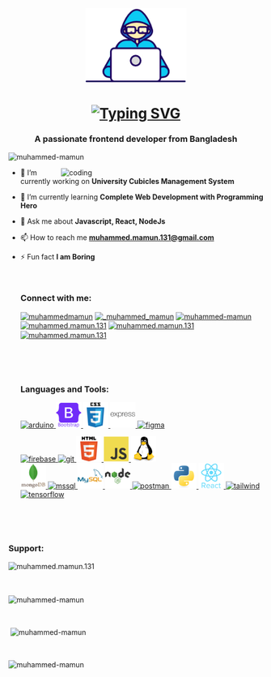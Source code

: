 <p align="center">
  <img src="https://github.com/AkashSingh3031/AkashSingh3031/blob/main/images/Developer.gif" width="200px">
</p>

<h1 align="center"> <a href="https://prepverse.github.io"><img align="center" src="https://readme-typing-svg.herokuapp.com?font=Tourney&weight=900&size=30&pause=1000&color=F74609FF&center=true&vCenter=true&repeat=false&width=500&lines=Hello++%3C%F0%9D%9A%8C%F0%9D%9A%98%F0%9D%9A%8D%F0%9D%9A%8E%F0%9D%9A%9B%F0%9D%9A%9C%2F%3E!%2C+I'm+Mamun+Hossain" alt="Typing SVG" /></a></h1>

<h3 align="center">A passionate frontend developer from Bangladesh</h3>

<p align="left"> <img src="https://komarev.com/ghpvc/?username=muhammed-mamun&label=Profile%20views&color=0e75b6&style=flat" alt="muhammed-mamun" /> </p>

<img align='right' alt='coding' width="400" src='https://user-images.githubusercontent.com/55389276/140866485-8fb1c876-9a8f-4d6a-98dc-08c4981eaf70.gif' />

- 🔭 I’m currently working on **University Cubicles Management System**

- 🌱 I’m currently learning **Complete Web Development with Programming Hero**

- 💬 Ask me about **Javascript, React, NodeJs**

- 📫 How to reach me **muhammed.mamun.131@gmail.com**
  <br>
- ⚡ Fun fact **I am Boring**
  <br><br><br>
  <h3 align="left">Connect with me:</h3>
  <p align="left">
  <a href="https://dev.to/muhammedmamun" target="blank"><img align="center" src="https://raw.githubusercontent.com/rahuldkjain/github-profile-readme-generator/master/src/images/icons/Social/devto.svg" alt="muhammedmamun" height="50" width="50" /></a>
  <a href="https://twitter.com/_muhammed_mamun" target="blank"><img align="center" src="https://raw.githubusercontent.com/rahuldkjain/github-profile-readme-generator/master/src/images/icons/Social/twitter.svg" alt="_muhammed_mamun" height="50" width="50" /></a>
  <a href="https://linkedin.com/in/muhammed-mamun" target="blank"><img align="center" src="https://raw.githubusercontent.com/rahuldkjain/github-profile-readme-generator/master/src/images/icons/Social/linked-in-alt.svg" alt="muhammed-mamun" height="50" width="50" /></a>
  <a href="https://fb.com/muhammed.mamun.131" target="blank"><img align="center" src="https://raw.githubusercontent.com/rahuldkjain/github-profile-readme-generator/master/src/images/icons/Social/facebook.svg" alt="muhammed.mamun.131" height="50" width="40" /></a>
  <a href="https://instagram.com/muhammed.mamun.131" target="blank"><img align="center" src="https://raw.githubusercontent.com/rahuldkjain/github-profile-readme-generator/master/src/images/icons/Social/instagram.svg" alt="muhammed.mamun.131" height="50" width="50" /></a>
  <a href="https://codeforces.com/profile/muhammed.mamun.131" target="blank"><img align="center" src="https://raw.githubusercontent.com/rahuldkjain/github-profile-readme-generator/master/src/images/icons/Social/codeforces.svg" alt="muhammed.mamun.131" height="50" width="50" /></a>
  </p>
  <br><br><br>
  <h3 align="left">Languages and Tools:</h3>
  <p align="left"> <a href="https://www.arduino.cc/" target="_blank" rel="noreferrer"> <img src="https://cdn.worldvectorlogo.com/logos/arduino-1.svg" alt="arduino" width="50" height="50"/> </a>
   <a href="https://getbootstrap.com" target="_blank" rel="noreferrer"> <img src="https://raw.githubusercontent.com/devicons/devicon/master/icons/bootstrap/bootstrap-plain-wordmark.svg" alt="bootstrap" width="50" height="50"/> </a> 
   <a href="https://www.w3schools.com/css/" target="_blank" rel="noreferrer"> <img src="https://raw.githubusercontent.com/devicons/devicon/master/icons/css3/css3-original-wordmark.svg" alt="css3" width="50" height="50"/> </a> 
   <a href="https://expressjs.com" target="_blank" rel="noreferrer"> <img src="https://raw.githubusercontent.com/devicons/devicon/master/icons/express/express-original-wordmark.svg" alt="express" width="50" height="50"/> </a>
    <a href="https://www.figma.com/" target="_blank" rel="noreferrer"> <img src="https://www.vectorlogo.zone/logos/figma/figma-icon.svg" alt="figma" width="50" height="50"/> </a>

  <a href="https://firebase.google.com/" target="_blank" rel="noreferrer"> <img src="https://www.vectorlogo.zone/logos/firebase/firebase-icon.svg" alt="firebase" width="50" height="50"/> </a>
  <a href="https://git-scm.com/" target="_blank" rel="noreferrer"> <img src="https://www.vectorlogo.zone/logos/git-scm/git-scm-icon.svg" alt="git" width="50" height="50"/> </a>
  <a href="https://www.w3.org/html/" target="_blank" rel="noreferrer"> <img src="https://raw.githubusercontent.com/devicons/devicon/master/icons/html5/html5-original-wordmark.svg" alt="html5" width="50" height="50"/> </a>
  <a href="https://developer.mozilla.org/en-US/docs/Web/JavaScript" target="_blank" rel="noreferrer"> <img src="https://raw.githubusercontent.com/devicons/devicon/master/icons/javascript/javascript-original.svg" alt="javascript" width="50" height="50"/> </a>
  <a href="https://www.linux.org/" target="_blank" rel="noreferrer"> <img src="https://raw.githubusercontent.com/devicons/devicon/master/icons/linux/linux-original.svg" alt="linux" width="50" height="50"/> </a>
  <br>
  <a href="https://www.mongodb.com/" target="_blank" rel="noreferrer"> <img src="https://raw.githubusercontent.com/devicons/devicon/master/icons/mongodb/mongodb-original-wordmark.svg" alt="mongodb" width="50" height="50"/> </a>
  <a href="https://www.microsoft.com/en-us/sql-server" target="_blank" rel="noreferrer"> <img src="https://www.svgrepo.com/show/303229/microsoft-sql-server-logo.svg" alt="mssql" width="50" height="50"/> </a>
  <a href="https://www.mysql.com/" target="_blank" rel="noreferrer"> <img src="https://raw.githubusercontent.com/devicons/devicon/master/icons/mysql/mysql-original-wordmark.svg" alt="mysql" width="50" height="50"/> </a>
  <a href="https://nodejs.org" target="_blank" rel="noreferrer"> <img src="https://raw.githubusercontent.com/devicons/devicon/master/icons/nodejs/nodejs-original-wordmark.svg" alt="nodejs" width="50" height="50"/> </a>
  <a href="https://postman.com" target="_blank" rel="noreferrer"> <img src="https://www.vectorlogo.zone/logos/getpostman/getpostman-icon.svg" alt="postman" width="50" height="50"/> </a>
  <a href="https://www.python.org" target="_blank" rel="noreferrer"> <img src="https://raw.githubusercontent.com/devicons/devicon/master/icons/python/python-original.svg" alt="python" width="50" height="50"/> </a>
  <a href="https://reactjs.org/" target="_blank" rel="noreferrer"> <img src="https://raw.githubusercontent.com/devicons/devicon/master/icons/react/react-original-wordmark.svg" alt="react" width="50" height="50"/> </a>
  <a href="https://tailwindcss.com/" target="_blank" rel="noreferrer"> <img src="https://www.vectorlogo.zone/logos/tailwindcss/tailwindcss-icon.svg" alt="tailwind" width="50" height="50"/> </a>
  <a href="https://www.tensorflow.org" target="_blank" rel="noreferrer"> <img src="https://www.vectorlogo.zone/logos/tensorflow/tensorflow-icon.svg" alt="tensorflow" width="50" height="50"/> </a>
  </p>
  <br><br><br>

<h3 align="left">Support:</h3>
<p><a href="https://www.buymeacoffee.com/muhammed.mamun.131"> <img align="left" src="https://cdn.buymeacoffee.com/buttons/v2/default-yellow.png" height="50" width="210" alt="muhammed.mamun.131" /></a></p><br><br><br>

<p><img align="center" src="https://github-readme-stats.vercel.app/api/top-langs?username=muhammed-mamun&show_icons=true&locale=en&layout=compact" alt="muhammed-mamun" /></p>
<br>

<p>&nbsp;<img align="center" src="https://github-readme-stats.vercel.app/api?username=muhammed-mamun&show_icons=true&locale=en" alt="muhammed-mamun" /></p>
<br>

<p><img align="center" src="https://github-readme-streak-stats.herokuapp.com/?user=muhammed-mamun&" alt="muhammed-mamun" /></p>
